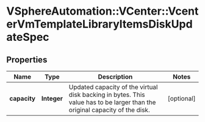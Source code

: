 # VSphereAutomation::VCenter::VcenterVmTemplateLibraryItemsDiskUpdateSpec

## Properties
Name | Type | Description | Notes
------------ | ------------- | ------------- | -------------
**capacity** | **Integer** | Updated capacity of the virtual disk backing in bytes. This value has to be larger than the original capacity of the disk. | [optional] 


